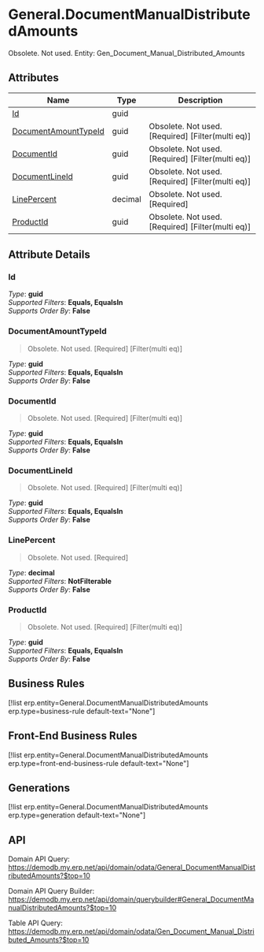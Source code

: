 # General.DocumentManualDistributedAmounts

Obsolete. Not used. Entity: Gen_Document_Manual_Distributed_Amounts

## Attributes

| Name | Type | Description |
| ---- | ---- | --- |
| [Id](General.DocumentManualDistributedAmounts.md#Id) | guid |  
| [DocumentAmountTypeId](General.DocumentManualDistributedAmounts.md#DocumentAmountTypeId) | guid | Obsolete. Not used. [Required] [Filter(multi eq)] 
| [DocumentId](General.DocumentManualDistributedAmounts.md#DocumentId) | guid | Obsolete. Not used. [Required] [Filter(multi eq)] 
| [DocumentLineId](General.DocumentManualDistributedAmounts.md#DocumentLineId) | guid | Obsolete. Not used. [Required] [Filter(multi eq)] 
| [LinePercent](General.DocumentManualDistributedAmounts.md#LinePercent) | decimal | Obsolete. Not used. [Required] 
| [ProductId](General.DocumentManualDistributedAmounts.md#ProductId) | guid | Obsolete. Not used. [Required] [Filter(multi eq)] 


## Attribute Details

### Id

_Type_: **guid**  
_Supported Filters_: **Equals, EqualsIn**  
_Supports Order By_: **False**  

### DocumentAmountTypeId

> Obsolete. Not used. [Required] [Filter(multi eq)]

_Type_: **guid**  
_Supported Filters_: **Equals, EqualsIn**  
_Supports Order By_: **False**  

### DocumentId

> Obsolete. Not used. [Required] [Filter(multi eq)]

_Type_: **guid**  
_Supported Filters_: **Equals, EqualsIn**  
_Supports Order By_: **False**  

### DocumentLineId

> Obsolete. Not used. [Required] [Filter(multi eq)]

_Type_: **guid**  
_Supported Filters_: **Equals, EqualsIn**  
_Supports Order By_: **False**  

### LinePercent

> Obsolete. Not used. [Required]

_Type_: **decimal**  
_Supported Filters_: **NotFilterable**  
_Supports Order By_: **False**  

### ProductId

> Obsolete. Not used. [Required] [Filter(multi eq)]

_Type_: **guid**  
_Supported Filters_: **Equals, EqualsIn**  
_Supports Order By_: **False**  



## Business Rules

[!list erp.entity=General.DocumentManualDistributedAmounts erp.type=business-rule default-text="None"]

## Front-End Business Rules

[!list erp.entity=General.DocumentManualDistributedAmounts erp.type=front-end-business-rule default-text="None"]

## Generations

[!list erp.entity=General.DocumentManualDistributedAmounts erp.type=generation default-text="None"]

## API

Domain API Query:
<https://demodb.my.erp.net/api/domain/odata/General_DocumentManualDistributedAmounts?$top=10>

Domain API Query Builder:
<https://demodb.my.erp.net/api/domain/querybuilder#General_DocumentManualDistributedAmounts?$top=10>

Table API Query:
<https://demodb.my.erp.net/api/domain/odata/Gen_Document_Manual_Distributed_Amounts?$top=10>

